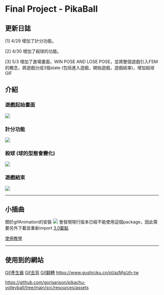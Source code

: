 # Final Project - PikaBall


## 更新日誌

[1] 4/29 增加了計分功能。

[2] 4/30 增加了殺球的功能。

[3] 5/3 增加了進場畫面，WIN POSE AND LOSE POSE，並將整個遊戲引入FSM的概念，將遊戲分成3個state (包括進入遊戲，開始遊戲，遊戲結束)，增加殺球GIF



## 介紹

### 遊戲起始畫面

![](https://i.imgur.com/aTZTikB.png)


### 計分功能

![](https://i.imgur.com/LjivFii.png)


### 殺球 (球的型態會變化)
![](https://i.imgur.com/nktW3l7.jpg)


### 遊戲結束
![](https://i.imgur.com/YumWBws.jpg)

---
## 小插曲
關於gifAnimation的安裝
![](https://i.imgur.com/aNIt7cn.png)
會發現現行版本已經不能使用這個package，因此需要另外下載並重新import
[3.0載點](https://github.com/extrapixel/gif-animation/blob/3.0/distribution/gifAnimation.zip)

[使用教學](https://www.gushiciku.cn/pl/azMg/zh-tw)

---

## 使用到的網站

[Gif產生器](https://gifmake.com/)
[Gif去背](https://www.unscreen.com/upload)
[Gif翻轉](https://www.online-image-editor.com/)
https://www.gushiciku.cn/pl/azMg/zh-tw

https://github.com/gorisanson/pikachu-volleyball/tree/main/src/resources/assets
